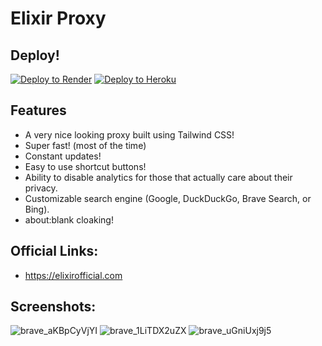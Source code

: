 # Elixir Proxy

## Deploy!
[![Deploy to Render](https://render.com/images/deploy-to-render-button.svg)](https://render.com/deploy?repo=https://github.com/whos-evan/elixir)
[![Deploy to Heroku](https://www.herokucdn.com/deploy/button.svg)](https://heroku.com/deploy?template=https://github.com/whos-evan/elixir)

## Features
- A very nice looking proxy built using Tailwind CSS!
- Super fast! (most of the time)
- Constant updates!
- Easy to use shortcut buttons!
- Ability to disable analytics for those that actually care about their privacy.
- Customizable search engine (Google, DuckDuckGo, Brave Search, or Bing).
- about:blank cloaking!

## Official Links:
- https://elixirofficial.com

## Screenshots:
![brave_aKBpCyVjYI](https://user-images.githubusercontent.com/72959444/203647512-a582b7ba-bee0-4134-96c1-fe4c11e76395.png)
![brave_1LiTDX2uZX](https://user-images.githubusercontent.com/72959444/203647517-28d94f3b-3adc-44ea-a5ec-4141505d5f90.png)
![brave_uGniUxj9j5](https://user-images.githubusercontent.com/72959444/203647519-d4d0e6ad-ad16-4a27-b4f8-43754f1ca8eb.png)
